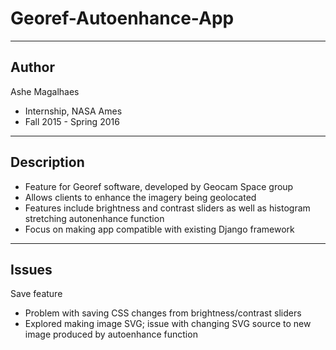 # Georef-Autoenhance-App
------------------------
Author 
------------------------
Ashe Magalhaes 
* Internship, NASA Ames 
* Fall 2015 - Spring 2016 

------------------------
Description 
------------------------
* Feature for Georef software, developed by Geocam Space group 
* Allows clients to enhance the imagery being geolocated
* Features include brightness and contrast sliders as well as histogram stretching autonenhance function 
* Focus on making app compatible with existing Django framework 

------------------------
Issues 
------------------------
Save feature 
  * Problem with saving CSS changes from brightness/contrast sliders 
  * Explored making image SVG; issue with changing SVG source to new image produced by autoenhance function 
  
